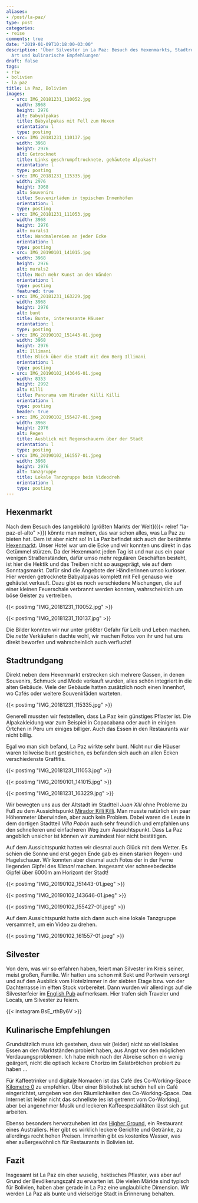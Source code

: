 ```yaml
---
aliases:
- /post/la-paz/
type: post
categories:
- reise
comments: true
date: "2019-01-09T10:18:00-03:00"
description: 'Über Silvester in La Paz: Besuch des Hexenmarkts, Stadtrundgang, Street
  Art und kulinarische Empfehlungen'
draft: false
tags:
- rtw
- bolivien
- la paz
title: La Paz, Bolivien
images:
  - src: IMG_20181231_110052.jpg
    width: 3968
    height: 2976
    alt: Babyalpakas
    title: Babyalpakas mit Fell zum Hexen
    orientation: l
    type: postimg
  - src: IMG_20181231_110137.jpg
    width: 3968
    height: 2976
    alt: Getrocknet
    title: Links geschrumpftrocknete, gehäutete Alpakas?!
    orientation: l
    type: postimg
  - src: IMG_20181231_115335.jpg
    width: 2976
    height: 3968
    alt: Souvenirs
    title: Souvenirläden in typischen Innenhöfen
    orientation: l
    type: postimg
  - src: IMG_20181231_111053.jpg
    width: 3968
    height: 2976
    alt: murals1
    title: Wandmalereien an jeder Ecke
    orientation: l
    type: postimg
  - src: IMG_20190101_141015.jpg
    width: 3968
    height: 2976
    alt: murals2
    title: Noch mehr Kunst an den Wänden
    orientation: l
    type: postimg
    featured: true
  - src: IMG_20181231_163229.jpg
    width: 3968
    height: 2976
    alt: bunt
    title: Bunte, interessante Häuser
    orientation: l
    type: postimg
  - src: IMG_20190102_151443-01.jpeg
    width: 3968
    height: 2976
    alt: Illimani
    title: Blick über die Stadt mit dem Berg Illimani
    orientation: l
    type: postimg
  - src: IMG_20190102_143646-01.jpeg
    width: 8353
    height: 2992
    alt: Killi
    title: Panorama vom Mirador Killi Killi
    orientation: l
    type: postimg
    header: true
  - src: IMG_20190102_155427-01.jpeg
    width: 3968
    height: 2976
    alt: Regen
    title: Ausblick mit Regenschauern über der Stadt
    orientation: l
    type: postimg
  - src: IMG_20190102_161557-01.jpeg
    width: 3968
    height: 2976
    alt: Tanzgruppe
    title: Lokale Tanzgruppe beim Videodreh
    orientation: l
    type: postimg
---
```


## Hexenmarkt

Nach dem Besuch des (angeblich) [größten Markts der Welt]({{< relref "la-paz-el-alto" >}}) könnte man meinen, das war schon alles, was La Paz zu bieten hat. Dem ist aber nicht so! In La Paz befindet sich auch der berühmte [Hexenmarkt](https://goo.gl/maps/uT36qgC4VCS2). Unser Hotel war um die Ecke und wir konnten uns direkt in das Getümmel stürzen. Da der Hexenmarkt jeden Tag ist und nur aus ein paar wenigen Straßenständen, dafür umso mehr regulären Geschäften besteht, ist hier die Hektik und das Treiben nicht so ausgeprägt, wie auf dem Sonntagsmarkt. Dafür sind die Angebote der Händlerinnen umso kurioser. Hier werden getrocknete Babyalpakas komplett mit Fell genauso wie gehäutet verkauft. Dazu gibt es noch verschiedene Mischungen, die auf einer kleinen Feuerschale verbrannt werden konnten, wahrscheinlich um böse Geister zu vertreiben.

{{< postimg "IMG_20181231_110052.jpg" >}}

{{< postimg "IMG_20181231_110137.jpg" >}}

Die Bilder konnten wir nur unter größter Gefahr für Leib und Leben machen. Die _nette_ Verkäuferin dachte wohl, wir machen Fotos von ihr und hat uns direkt beworfen und wahrscheinlich auch verflucht!

## Stadtrundgang

Direkt neben dem Hexenmarkt erstrecken sich mehrere Gassen, in denen Souvenirs, Schmuck und Mode verkauft wurden, alles schön integriert in die alten Gebäude. Viele der Gebäude hatten zusätzlich noch einen Innenhof, wo Cafés oder weitere Souvenirläden warteten.

{{< postimg "IMG_20181231_115335.jpg" >}}

Generell mussten wir feststellen, dass La Paz kein günstiges Pflaster ist. Die Alpakakleidung war zum Beispiel in Copacabana oder auch in einigen Örtchen in Peru um einiges billiger. Auch das Essen in den Restaurants war nicht billig.

Egal wo man sich befand, La Paz wirkte sehr bunt. Nicht nur die Häuser waren teilweise bunt gestrichen, es befanden sich auch an allen Ecken verschiedenste Graffitis.

{{< postimg "IMG_20181231_111053.jpg" >}}

{{< postimg "IMG_20190101_141015.jpg" >}}

{{< postimg "IMG_20181231_163229.jpg" >}}

Wir bewegten uns aus der Altstadt im Stadtteil _Juan XIII_ ohne Probleme zu Fuß zu dem Aussichtspunkt [Mirador Killi Killi](https://goo.gl/maps/oh3dnzGP8WU2). Man musste natürlich ein paar Höhenmeter überwinden, aber auch kein Problem. Dabei waren die Leute in dem dortigen Stadtteil _Villa Pabón_ auch sehr freundlich und empfahlen uns den schnelleren und einfacheren Weg zum Aussichtspunkt. Dass La Paz angeblich unsicher ist können wir zumindest hier nicht bestätigen.

Auf dem Aussichtspunkt hatten wir diesmal auch Glück mit dem Wetter. Es schien die Sonne und erst gegen Ende gab es einen starken Regen- und Hagelschauer. Wir konnten aber diesmal auch Fotos der in der Ferne liegenden Gipfel des _Illimani_ machen. Insgesamt vier schneebedeckte Gipfel über 6000m am Horizont der Stadt!

{{< postimg "IMG_20190102_151443-01.jpeg" >}}

{{< postimg "IMG_20190102_143646-01.jpeg" >}}

{{< postimg "IMG_20190102_155427-01.jpeg" >}}

Auf dem Aussichtspunkt hatte sich dann auch eine lokale Tanzgruppe versammelt, um ein Video zu drehen.

{{< postimg "IMG_20190102_161557-01.jpeg" >}}

## Silvester

Von dem, was wir so erfahren haben, feiert man Silvester im Kreis seiner, meist großen, Familie. Wir hatten uns schon mit Sekt und Portwein versorgt und auf den Ausblick vom Hotelzimmer in der siebten Etage bzw. von der Dachterrasse im elften Stock vorbereitet. Dann wurden wir allerdings auf die Silvesterfeier im [English Pub](https://goo.gl/maps/Ntd1E1Jz2GC2) aufmerksam. Hier trafen sich Traveler und Locals, um Silvester zu feiern.

{{< instagram BsE_rthBy6V >}}

## Kulinarische Empfehlungen

Grundsätzlich muss ich gestehen, dass wir (leider) nicht so viel lokales Essen an den Marktständen probiert haben, aus Angst vor den möglichen Verdauungsproblemen. Ich habe mich nach der Abreise schon ein wenig geärgert, nicht die optisch leckere Chorizo im Salatbrötchen probiert zu haben ...

Für Kaffeetrinker und digitale Nomaden ist das Café des Co-Working-Space [Kilometro 0](https://goo.gl/maps/3EabmMVZTUm) zu empfehlen. Über einer Bibliothek ist schön hell ein Café eingerichtet, umgeben von den Räumlichkeiten des Co-Working-Space. Das Internet ist leider nicht das schnellste (es ist getrennt vom Co-Working), aber bei angenehmer Musik und leckeren Kaffeespezialitäten lässt sich gut arbeiten.

Ebenso besonders hervorzuheben ist das [Higher Ground](https://goo.gl/maps/7GzrBiuFPMo), ein Restaurant eines Australiers. Hier gibt es wirklich leckere Gerichte und Getränke, zu allerdings recht hohen Preisen. Immerhin gibt es kostenlos Wasser, was eher außergewöhnlich für Restaurants in Bolivien ist.

## Fazit

Insgesamt ist La Paz ein eher wuselig, hektisches Pflaster, was aber auf Grund der Bevölkerungszahl zu erwarten ist. Die vielen Märkte sind typisch für Bolivien, haben aber gerade in La Paz eine unglaubliche Dimension. Wir werden La Paz als bunte und vielseitige Stadt in Erinnerung behalten.
